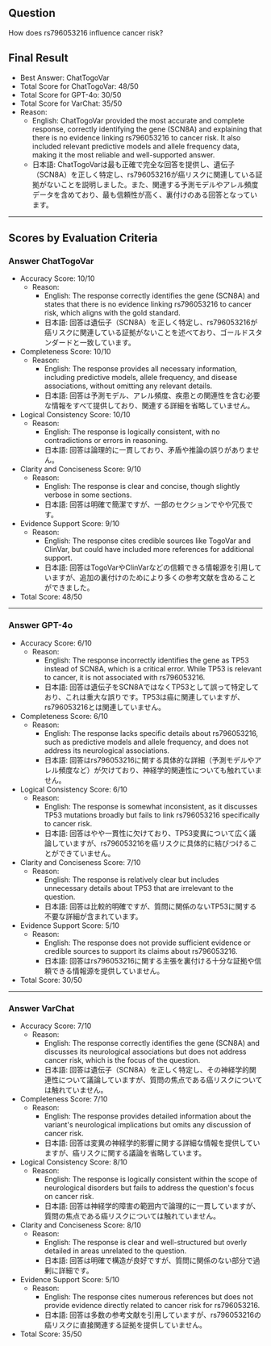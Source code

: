 ## Question

How does rs796053216 influence cancer risk?

## Final Result

- Best Answer: ChatTogoVar
- Total Score for ChatTogoVar: 48/50
- Total Score for GPT-4o: 30/50
- Total Score for VarChat: 35/50
- Reason:
  - English: ChatTogoVar provided the most accurate and complete response, correctly identifying the gene (SCN8A) and explaining that there is no evidence linking rs796053216 to cancer risk. It also included relevant predictive models and allele frequency data, making it the most reliable and well-supported answer.
  - 日本語: ChatTogoVarは最も正確で完全な回答を提供し、遺伝子（SCN8A）を正しく特定し、rs796053216が癌リスクに関連している証拠がないことを説明しました。また、関連する予測モデルやアレル頻度データを含めており、最も信頼性が高く、裏付けのある回答となっています。

---

## Scores by Evaluation Criteria

### Answer ChatTogoVar
- Accuracy Score: 10/10
  - Reason: 
    - English: The response correctly identifies the gene (SCN8A) and states that there is no evidence linking rs796053216 to cancer risk, which aligns with the gold standard.
    - 日本語: 回答は遺伝子（SCN8A）を正しく特定し、rs796053216が癌リスクに関連している証拠がないことを述べており、ゴールドスタンダードと一致しています。
- Completeness Score: 10/10
  - Reason: 
    - English: The response provides all necessary information, including predictive models, allele frequency, and disease associations, without omitting any relevant details.
    - 日本語: 回答は予測モデル、アレル頻度、疾患との関連性を含む必要な情報をすべて提供しており、関連する詳細を省略していません。
- Logical Consistency Score: 10/10
  - Reason: 
    - English: The response is logically consistent, with no contradictions or errors in reasoning.
    - 日本語: 回答は論理的に一貫しており、矛盾や推論の誤りがありません。
- Clarity and Conciseness Score: 9/10
  - Reason: 
    - English: The response is clear and concise, though slightly verbose in some sections.
    - 日本語: 回答は明確で簡潔ですが、一部のセクションでやや冗長です。
- Evidence Support Score: 9/10
  - Reason: 
    - English: The response cites credible sources like TogoVar and ClinVar, but could have included more references for additional support.
    - 日本語: 回答はTogoVarやClinVarなどの信頼できる情報源を引用していますが、追加の裏付けのためにより多くの参考文献を含めることができました。
- Total Score: 48/50

---

### Answer GPT-4o
- Accuracy Score: 6/10
  - Reason: 
    - English: The response incorrectly identifies the gene as TP53 instead of SCN8A, which is a critical error. While TP53 is relevant to cancer, it is not associated with rs796053216.
    - 日本語: 回答は遺伝子をSCN8AではなくTP53として誤って特定しており、これは重大な誤りです。TP53は癌に関連していますが、rs796053216とは関連していません。
- Completeness Score: 6/10
  - Reason: 
    - English: The response lacks specific details about rs796053216, such as predictive models and allele frequency, and does not address its neurological associations.
    - 日本語: 回答はrs796053216に関する具体的な詳細（予測モデルやアレル頻度など）が欠けており、神経学的関連性についても触れていません。
- Logical Consistency Score: 6/10
  - Reason: 
    - English: The response is somewhat inconsistent, as it discusses TP53 mutations broadly but fails to link rs796053216 specifically to cancer risk.
    - 日本語: 回答はやや一貫性に欠けており、TP53変異について広く議論していますが、rs796053216を癌リスクに具体的に結びつけることができていません。
- Clarity and Conciseness Score: 7/10
  - Reason: 
    - English: The response is relatively clear but includes unnecessary details about TP53 that are irrelevant to the question.
    - 日本語: 回答は比較的明確ですが、質問に関係のないTP53に関する不要な詳細が含まれています。
- Evidence Support Score: 5/10
  - Reason: 
    - English: The response does not provide sufficient evidence or credible sources to support its claims about rs796053216.
    - 日本語: 回答はrs796053216に関する主張を裏付ける十分な証拠や信頼できる情報源を提供していません。
- Total Score: 30/50

---

### Answer VarChat
- Accuracy Score: 7/10
  - Reason: 
    - English: The response correctly identifies the gene (SCN8A) and discusses its neurological associations but does not address cancer risk, which is the focus of the question.
    - 日本語: 回答は遺伝子（SCN8A）を正しく特定し、その神経学的関連性について議論していますが、質問の焦点である癌リスクについては触れていません。
- Completeness Score: 7/10
  - Reason: 
    - English: The response provides detailed information about the variant's neurological implications but omits any discussion of cancer risk.
    - 日本語: 回答は変異の神経学的影響に関する詳細な情報を提供していますが、癌リスクに関する議論を省略しています。
- Logical Consistency Score: 8/10
  - Reason: 
    - English: The response is logically consistent within the scope of neurological disorders but fails to address the question's focus on cancer risk.
    - 日本語: 回答は神経学的障害の範囲内で論理的に一貫していますが、質問の焦点である癌リスクについては触れていません。
- Clarity and Conciseness Score: 8/10
  - Reason: 
    - English: The response is clear and well-structured but overly detailed in areas unrelated to the question.
    - 日本語: 回答は明確で構造が良好ですが、質問に関係のない部分で過剰に詳細です。
- Evidence Support Score: 5/10
  - Reason: 
    - English: The response cites numerous references but does not provide evidence directly related to cancer risk for rs796053216.
    - 日本語: 回答は多数の参考文献を引用していますが、rs796053216の癌リスクに直接関連する証拠を提供していません。
- Total Score: 35/50